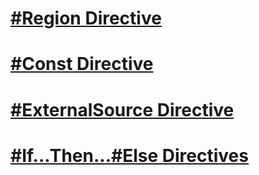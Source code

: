 # [#Region Directive](region-directive.md)
# [#Const Directive](const-directive.md)
# [#ExternalSource Directive](externalsource-directive.md)
# [#If...Then...#Else Directives](if-then-else-directives.md)
